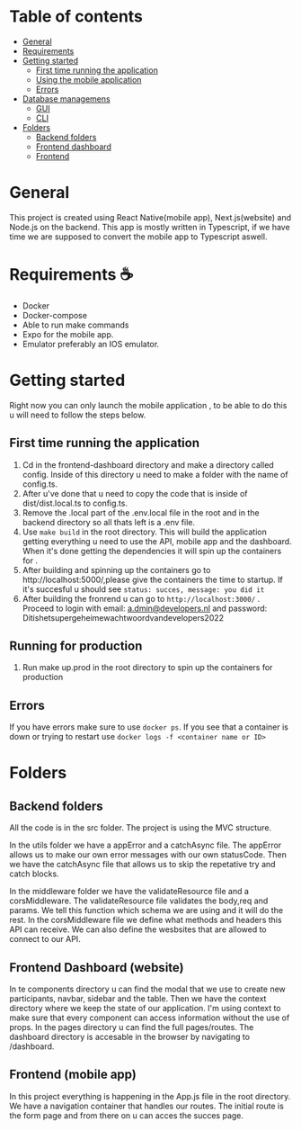 # Table of contents

- [General](#markdown-header-workflow)
- [Requirements](#markdown-header-requirements)
- [Getting started](#markdown-header-getting-started)
  - [First time running the application](#markdown-header-first-time-running-the-application)
  - [Using the mobile application](#markdown-header-using-the-mobile-application)
  - [Errors](#markdown-header-errors)
- [Database managemens](#markdown-header-database-management)
  - [GUI](#markdown-header-gui)
  - [CLI](#markdown-header-cli)
- [Folders](#markdown-header-database-management)
  - [Backend folders](#markdown-header-backend-folders)
  - [Frontend dashboard](#markdown-header-frontend-dashboard)
  - [Frontend](#markdown-header-frontend)

# General

This project is created using React Native(mobile app), Next.js(website) and Node.js on the backend.
This app is mostly written in Typescript, if we have time we are supposed to convert the mobile app to Typescript aswell.

# Requirements ☕

- Docker
- Docker-compose
- Able to run make commands
- Expo for the mobile app.
- Emulator preferably an IOS emulator.

# Getting started

Right now you can only launch the mobile application <manually>, to be able to do this u will need to follow the steps below.

## First time running the application

1. Cd in the frontend-dashboard directory and make a directory called config. Inside of this directory u need to make a folder with the name of config.ts.
2. After u've done that u need to copy the code that is inside of dist/dist.local.ts to config.ts.
3. Remove the .local part of the .env.local file in the root and in the backend directory so all thats left is a .env file.
4. Use `make build` in the root directory. This will build the application getting everything u need to use the API, mobile app and the dashboard. When it's done getting the dependencies it will spin up the containers for <development>.
5. After building and spinning up the containers go to http://localhost:5000/,please give the containers the time to startup. If it's succesful u should see `status: succes, message: you did it`
6. After building the fronrend u can go to `http://localhost:3000/` . Proceed to login with email: a.dmin@developers.nl and password: Ditishetsupergeheimewachtwoordvandevelopers2022

## Running for production

1. Run make up.prod in the root directory to spin up the containers for production

## Errors

If you have errors make sure to use `docker ps`. If you see that a container is down or trying to restart use `docker logs -f <container name or ID>`

# Folders

## Backend folders

All the code is in the src folder. The project is using the MVC structure.

In the utils folder we have a appError and a catchAsync file. The appError allows us to make our own error messages with our own statusCode. Then we have the catchAsync file that allows us to skip the repetative try and catch blocks.

In the middleware folder we have the validateResource file and a corsMiddleware. The validateResource file validates the body,req and params. We tell this function which schema we are using and it will do the rest. In the corsMiddleware file we define what methods and headers this API can receive. We can also define the wesbsites that are allowed to connect to our API.

## Frontend Dashboard (website)

In te components directory u can find the modal that we use to create new participants, navbar, sidebar and the table.
Then we have the context directory where we keep the state of our application. I'm using context to make sure that every component can access information without the use of props.
In the pages directory u can find the full pages/routes. The dashboard directory is accesable in the browser by navigating to /dashboard.

## Frontend (mobile app)

In this project everything is happening in the App.js file in the root directory. We have a navigation container that handles our routes. The initial route is the form page and from there on u can acces the succes page.
